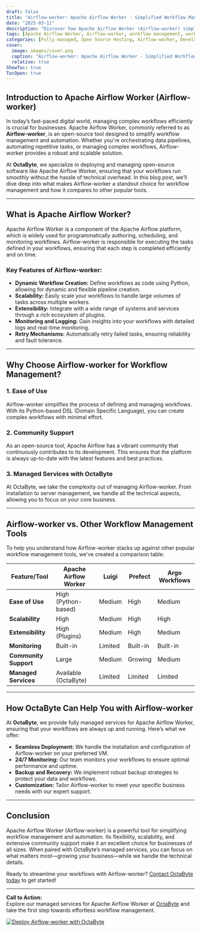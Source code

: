 ```yaml
---
draft: false
title: "Airflow-worker: Apache Airflow Worker - Simplified Workflow Management and Automation"
date: "2025-03-11"
description: "Discover how Apache Airflow Worker (Airflow-worker) simplifies workflow management and automation. Learn about its features, benefits, and how it compares to other workflow management tools. Perfect for businesses looking to streamline their processes with open-source solutions."
tags: [Apache Airflow Worker, Airflow-worker, workflow management, workflow automation, open-source workflow tools, Airflow vs competitors, managed Airflow services, OctaByte, octabyteio]
categories: [Fully managed, Open Source Hosting, Airflow-worker, Development, Dev Ops]
cover:
  image: images/cover.png
  caption: "Airflow-worker: Apache Airflow Worker - Simplified Workflow Management and Automation"
  relative: true
ShowToc: true
TocOpen: true
---
```



## Introduction to Apache Airflow Worker (Airflow-worker)

In today’s fast-paced digital world, managing complex workflows efficiently is crucial for businesses. Apache Airflow Worker, commonly referred to as **Airflow-worker**, is an open-source tool designed to simplify workflow management and automation. Whether you're orchestrating data pipelines, automating repetitive tasks, or managing complex workflows, Airflow-worker provides a robust and scalable solution.

At **OctaByte**, we specialize in deploying and managing open-source software like Apache Airflow Worker, ensuring that your workflows run smoothly without the hassle of technical overhead. In this blog post, we’ll dive deep into what makes Airflow-worker a standout choice for workflow management and how it compares to other popular tools.

---

## What is Apache Airflow Worker?

Apache Airflow Worker is a component of the Apache Airflow platform, which is widely used for programmatically authoring, scheduling, and monitoring workflows. Airflow-worker is responsible for executing the tasks defined in your workflows, ensuring that each step is completed efficiently and on time.

### Key Features of Airflow-worker:

- **Dynamic Workflow Creation:** Define workflows as code using Python, allowing for dynamic and flexible pipeline creation.
- **Scalability:** Easily scale your workflows to handle large volumes of tasks across multiple workers.
- **Extensibility:** Integrate with a wide range of systems and services through a rich ecosystem of plugins.
- **Monitoring and Logging:** Gain insights into your workflows with detailed logs and real-time monitoring.
- **Retry Mechanisms:** Automatically retry failed tasks, ensuring reliability and fault tolerance.

---

## Why Choose Airflow-worker for Workflow Management?

### 1. **Ease of Use**
Airflow-worker simplifies the process of defining and managing workflows. With its Python-based DSL (Domain Specific Language), you can create complex workflows with minimal effort.

### 2. **Community Support**
As an open-source tool, Apache Airflow has a vibrant community that continuously contributes to its development. This ensures that the platform is always up-to-date with the latest features and best practices.

### 3. **Managed Services with OctaByte**
At OctaByte, we take the complexity out of managing Airflow-worker. From installation to server management, we handle all the technical aspects, allowing you to focus on your core business.

---

## Airflow-worker vs. Other Workflow Management Tools

To help you understand how Airflow-worker stacks up against other popular workflow management tools, we’ve created a comparison table:

| Feature/Tool          | Apache Airflow Worker | Luigi          | Prefect        | Argo Workflows |
|------------------------|-----------------------|----------------|----------------|----------------|
| **Ease of Use**        | High (Python-based)   | Medium         | High           | Medium         |
| **Scalability**        | High                 | Medium         | High           | High           |
| **Extensibility**      | High (Plugins)       | Medium         | High           | Medium         |
| **Monitoring**         | Built-in             | Limited        | Built-in       | Built-in       |
| **Community Support**  | Large                | Medium         | Growing        | Medium         |
| **Managed Services**   | Available (OctaByte) | Limited        | Limited        | Limited        |

---

## How OctaByte Can Help You with Airflow-worker

At **OctaByte**, we provide fully managed services for Apache Airflow Worker, ensuring that your workflows are always up and running. Here’s what we offer:

- **Seamless Deployment:** We handle the installation and configuration of Airflow-worker on your preferred VM.
- **24/7 Monitoring:** Our team monitors your workflows to ensure optimal performance and uptime.
- **Backup and Recovery:** We implement robust backup strategies to protect your data and workflows.
- **Customization:** Tailor Airflow-worker to meet your specific business needs with our expert support.

---

## Conclusion

Apache Airflow Worker (Airflow-worker) is a powerful tool for simplifying workflow management and automation. Its flexibility, scalability, and extensive community support make it an excellent choice for businesses of all sizes. When paired with OctaByte’s managed services, you can focus on what matters most—growing your business—while we handle the technical details.

Ready to streamline your workflows with Airflow-worker? [Contact OctaByte today](https://octabyte.io) to get started!

---

**Call to Action:**  
Explore our managed services for Apache Airflow Worker at [OctaByte](https://octabyte.io) and take the first step towards effortless workflow management.

[![Deploy Airflow-worker with OctaByte](/images/deploy-on-octabyte.png)](https://octabyte.io/fully-managed-open-source-services/development/dev-ops/airflow-worker)